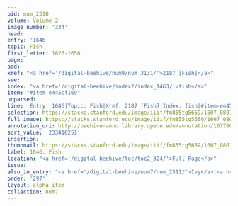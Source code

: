 ```yaml
---
pid: num_2510
volume: Volume 2
image_number: '334'
head:
entry: '1646'
topic: Fish
first_letter: 1626-1650
page:
add:
xref: "<a href='/digital-beehive/num9/num_3131/'>2187 [Fish]</a>"
see:
index: "<a href='/digital-beehive/index2/index_1463/'>fish</a>"
item: "#item-e445cf169"
unparsed:
line: 'Entry: 1646|Topic: Fish|Xref: 2187 [Fish]|Index: fish|#item-e445cf169'
selection: https://stacks.stanford.edu/image/iiif/fm855tg5659/1607_0801/907,251,2877,513/full/0/default.jpg
full_image: https://stacks.stanford.edu/image/iiif/fm855tg5659/1607_0801/full/full/0/default.jpg
annotation_uri: http://beehive-anno.library.upenn.edu/annotation/1677603399860
sort_value: '233410251'
insertion:
thumbnail: https://stacks.stanford.edu/image/iiif/fm855tg5659/1607_0801/907,251,600,180/250,/0/default.jpg
label: 1646. Fish
location: "<a href='/digital-beehive/toc/toc2_324/'>Full Page</a>"
issue:
also_in_entry: "<a href='/digital-beehive/num7/num_2511/'>Ivy</a>|<a href='/digital-beehive/num7/num_2512/'>Saffron</a>"
order: '297'
layout: alpha_item
collection: num7
---
```

